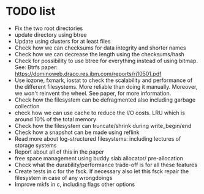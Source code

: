 # TODO list
- Fix the two root directories
- update directory using btree
- Update using clusters for at least files
- Check how we can checksums for data integrity and shorter names
- Check how we can decrease the length using the checksums/hash
- Check for possibility to use btree for everything instead of using bitmap. See: Btrfs paper: https://dominoweb.draco.res.ibm.com/reports/rj10501.pdf
- Use iozone, fxmark, iostat to check the scalability and performance of the different filesystems. More reliable than doing it manually. Moreover, we won't reinvent the wheel. See paper, for more information.
- Check how the filesystem can be defragmented also including garbage collection
- check how we can use cache to reduce the I/O costs. LRU which is around 10% of the total memory
- Check how the filesystem can truncate/shrink during write_begin/end
- Check how a snapshot can be made using reflink
- Read more about log-structured filesystems: including lectures of storage systems
- Report about all of this in the paper
- free space management using buddy slab allocator/ pre-allocation
- Check what the durability/performance trade-off is for all these features
- Create tests in c for the fsck. If necessary also let this fsck repair the filesystem in case of any wrongdoings
- Improve mkfs in c, including flags other options